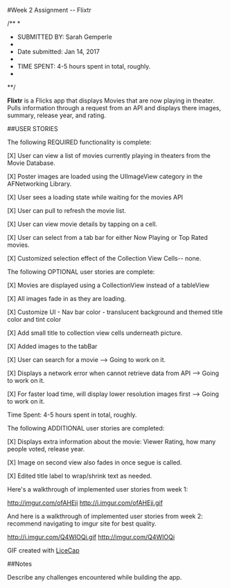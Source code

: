 #Week 2 Assignment -- Flixtr

/**
*
* SUBMITTED BY: Sarah Gemperle
*
* Date submitted: Jan 14, 2017
* 
* TIME SPENT: 4-5 hours spent in total, roughly.
*
**/


**Flixtr** is a Flicks app that displays Movies that are now playing in theater.
           Pulls information through a request from an API and displays there
           images, summary, release year, and rating.


##USER STORIES

The following REQUIRED functionality is complete:

[X] User can view a list of movies currently playing in theaters from the Movie Database.

[X] Poster images are loaded using the UIImageView category in the AFNetworking Library.

[X] User sees a loading state while waiting for the movies API

[X] User can pull to refresh the movie list.

[X] User can view movie details by tapping on a cell.

[X] User can select from a tab bar for either Now Playing or Top Rated movies.

[X] Customized selection effect of the Collection View Cells-- none.

The following OPTIONAL user stories are complete:

[X] Movies are displayed using a CollectionView instead of a tableView

[X] All images fade in as they are loading.

[X] Customize UI - Nav bar color - translucent background and themed title color and tint color

[X] Add small title to collection view cells underneath picture.

[X] Added images to the tabBar 

[X] User can search for a movie --> Going to work on it.

[X] Displays a network error when cannot retrieve data from API --> Going to work on it.

[X] For faster load time, will display lower resolution images first --> Going to work on it.


Time Spent: 4-5 hours spent in total, roughly.

The following ADDITIONAL user stories are completed:

[X] Displays extra information about the movie: Viewer Rating, how many people voted, release year.

[X] Image on second view also fades in once segue is called.

[X] Edited title label to wrap/shrink text as needed.


Here's a walkthrough of implemented user stories from week 1:

http://imgur.com/ofAHEji
http://i.imgur.com/ofAHEji.gif

And here is a walkthrough of implemented user stories from week 2:
recommend navigating to imgur site for best quality.

http://i.imgur.com/Q4WIOQi.gif
http://imgur.com/Q4WIOQi

GIF created with [LiceCap](http://cockos.com/licecap/)

##Notes

Describe any challenges encountered while building the app.


